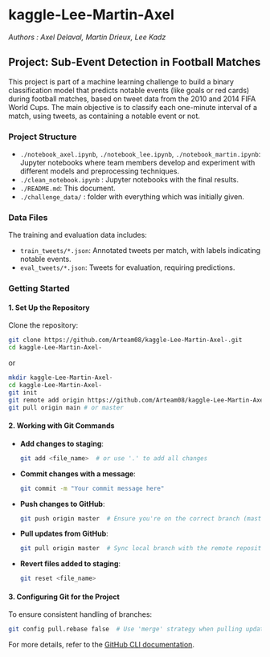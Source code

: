 # kaggle-Lee-Martin-Axel

*Authors : Axel Delaval, Martin Drieux, Lee Kadz*

## Project: Sub-Event Detection in Football Matches

This project is part of a machine learning challenge to build a binary classification model that predicts notable events (like goals or red cards) during football matches, based on tweet data from the 2010 and 2014 FIFA World Cups. The main objective is to classify each one-minute interval of a match, using tweets, as containing a notable event or not.

### Project Structure

- `./notebook_axel.ipynb`, `./notebook_lee.ipynb`, `./notebook_martin.ipynb`: Jupyter notebooks where team members develop and experiment with different models and preprocessing techniques.
- `./clean_notebook.ipynb` : Jupyter notebooks with the final results.
- `./README.md`: This document.
- `./challenge_data/` : folder with everything which was initially given.

### Data Files

The training and evaluation data includes:
- `train_tweets/*.json`: Annotated tweets per match, with labels indicating notable events.
- `eval_tweets/*.json`: Tweets for evaluation, requiring predictions.

### Getting Started

#### 1. Set Up the Repository

Clone the repository:
```bash
git clone https://github.com/Arteam08/kaggle-Lee-Martin-Axel-.git
cd kaggle-Lee-Martin-Axel-
```
or 
```bash
mkdir kaggle-Lee-Martin-Axel-
cd kaggle-Lee-Martin-Axel-
git init
git remote add origin https://github.com/Arteam08/kaggle-Lee-Martin-Axel-.git
git pull origin main # or master
```

#### 2. Working with Git Commands

- **Add changes to staging**:
  ```bash
  git add <file_name>  # or use '.' to add all changes
  ```

- **Commit changes with a message**:
  ```bash
  git commit -m "Your commit message here"
  ```

- **Push changes to GitHub**:
  ```bash
  git push origin master  # Ensure you're on the correct branch (master or main)
  ```

- **Pull updates from GitHub**:
  ```bash
  git pull origin master  # Sync local branch with the remote repository
  ```

- **Revert files added to staging**:
  ```bash
  git reset <file_name>
  ```

#### 3. Configuring Git for the Project

To ensure consistent handling of branches:
```bash
git config pull.rebase false  # Use 'merge' strategy when pulling updates
```

For more details, refer to the [GitHub CLI documentation](https://docs.github.com/en/github-cli).